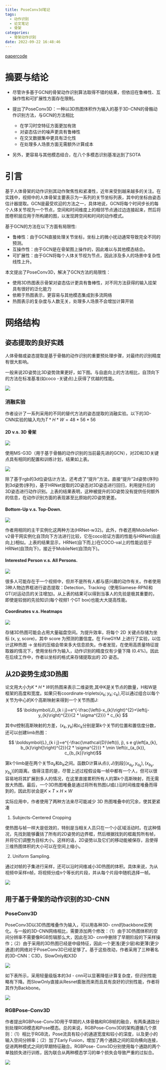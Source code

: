 ```yaml
---
title: PoseConv3d笔记
tags:
  - 动作识别
  - 论文笔记
  - 骨架
categories:
  - 骨架动作识别
date: 2022-09-22 16:48:46
---
```


[paper](https://arxiv.org/abs/2104.13586)[code](https://github.com/kennymckormick/pyskl)

# 摘要与结论

- 尽管许多基于GCN的骨架动作识别算法取得不错的结果，但依旧在鲁棒性、互操作性和可扩展性方面存在限制。
- 提出了PoseConv3D：一种以3D热图体积作为输入的基于3D-CNN的骨骼动作识别方法，与GCN的方法相比
  - 在学习时空特征方面更加有效
  - 对姿态估计的噪声更具有鲁棒性
  - 在交叉数据集中更具有泛化性
  - 在处理多人场景方面无需额外计算成本

- 另外，更容易与其他模态结合，在八个多模态识别基准达到了SOTA

<!--more-->

# 引言

基于人体骨架的动作识别其动作聚焦性和紧凑性，近年来受到越来越多的关注。在实践中，视频中的人体骨架主要表示为一系列的关节坐标列表，其中的坐标由姿态估计器提取。GCN是最受欢迎的方法之一，具体地说，GCN将每个时间步长的每个人体关节视为一个节点，空间和时间维度上的相邻节点通过边连接起来，然后将图卷积层应用于所构建的图，以发现跨空间和时间的动作模式。

基于GCN的方法在以下方面有局限性:

- 鲁棒性：由于GCN直接处理关节坐标，坐标上的微小扰动通常导致完全不同的预测。
- 互操作性：由于GCN是在骨架图上操作的，因此难以与其他模态结合。
- 可扩展性：由于GCN将每个人体关节视为节点，因此涉及多人的场景中复杂性线性上升。

本文提出了PoseConv3D，解决了GCN方法的局限性：

- 使用3D热图表示骨架对姿态估计更具有鲁棒性，对不同方法获得的输入挂架具有很好的泛化能力
- 依赖于热图表示，更容易与其他模态集成到多流网络
- 热图表示的复杂度与人数无关，处理多人场景不会增加计算开销

# 网络结构

## 姿态提取的良好实践

人体骨骼或姿态提取是基于骨骼的动作识别的重要预处理步骤，对最终的识别精度有很大影响。

一般来说2D姿势比3D姿势效果更好，如下图。与自底向上的方法相比，自顶向下的方法在标准基准(如coco -关键点)上获得了优越的性能。

![](https://raw.githubusercontent.com/yic666/Blogimg/master/image-20220923200807607.png)

### 消融实验

作者设计了一系列采用的不同的替代方法的姿态提取的消融实验。以下的3D-CNN实验的输入均为$T*H*W=48*56*56$

#### 2D v.s. 3D 骨架

![](https://raw.githubusercontent.com/yic666/Blogimg/master/image-20220923201902224.png)

使用MS-G3D（用于基于骨骼的动作识别的当前最先进的GCN），对2D和3D关键点具有相同的配置和训练计划，结果如上表。

![](https://raw.githubusercontent.com/yic666/Blogimg/master/image-20220923204038409.png)

除了基于rgb的3d位姿估计方法，还考虑了“提升”方法，直接“提升”2d姿势(序列)到3d姿势(序列)，基于HRNet提取的2D姿态对3D姿态进行回归，利用提升后的3D姿态进行动作识别。上表的结果表明，这种被提升的3D姿势没有提供任何额外的信息，在动作识别方面的表现甚至比原始的2D姿势更差。

#### Bottom-Up v.s. Top-Down.

![](https://raw.githubusercontent.com/yic666/Blogimg/master/image-20220923210128369.png)

作者用相同的主干实例化这两种方法(HRNet-w32)。此外，作者还用MobileNet-v2骨干网实例化自顶向下方法进行比较，它在coco验证方面的性能与HRNet(自底向上)相似。上表的结果显示，HRNet(自下而上)在COCO-val上的性能远低于HRNet(自顶向下)，接近于MobileNet(自顶向下)。

#### Interested Person v.s. All Persons.

![](https://raw.githubusercontent.com/yic666/Blogimg/master/image-20220923210416469.png)

很多人可能存在于一个视频中，但并不是所有人都与感兴趣的动作有关。作者使用3种人物边界框进行姿态提取：Detection，Tracking（使用Siamese-RPN)和GT(对运动员的关注增加)。从上表的结果可以得到当事人的先验是极其重要的，即使是较弱的先验知识(每个视频1 个GT box)也能大大提高性能。

#### Coordinates v.s. Heatmaps

![](https://raw.githubusercontent.com/yic666/Blogimg/master/image-20220923211126851.png)

存储3D热图可能会占用大量磁盘空间。为提升效率，将每个 2D 关键点存储为坐标 (x, y, score)，其中 score 为预测的置信度。在 FineGYM 上进行了实验，以估计这种热图 → 坐标的压缩会带来多大信息损失。作者发现，在使用高质量特征提取器的情况下，使用坐标作为输入，动作识别的精度仅有少量下降 (0.4%)。因此在后续工作中，作者以坐标的格式来存储提取出的 2D 姿态。

## 从2D姿势生成3D热图

论文用大小为$K*H*W$的热图来表示二维姿势,其中K是关节点的数量，H和W是框架的高度和宽度。如果只有coordinate-triplets$(x_k; y_k; c_k)$,可以通过组合以每个关节为中心的K个高斯映射来得到一个关节热图J:

$$
\boldsymbol{J}_{k i j}=e^{-\frac{\left(i-x_{k}\right)^{2}+\left(j-y_{k}\right)^{2}}{2 * \sigma^{2}}} * c_{k}
$$

其中$\sigma$控制高斯映射的方差，$(x_k, y_k)$和$c_k$分别是第k个关节的位置和置信度分数，还可以创建limb热图：

$$
\boldsymbol{L}_{k i j}=e^{-\frac{\mathcal{D}\left((i, j), s e g\left[a_{k}, b_{k}\right]\right)^{2}}{2 * \sigma^{2}}} * \min \left(c_{a_{k}}, c_{b_{k}}\right)$$

第k个limb是在两个关节$a_k$和$b_k$之间。函数D计算从点$(i,J)$到段$\left[\left(x_{a_{k}}, y_{a_{k}}\right),\left(x_{b_{k}}, y_{b_{k}}\right)\right]$的距离。值得注意的是，尽管上述过程假设每一帧中都有一个人，但可以很容易地将其扩展到多人的情况，在这里直接累积所有人的第k个高斯映射，而无需放大热图。最后，一个3D热图堆叠是通过将所有热图($J$或$L$)沿时间维度堆叠而得到的，因此形状会是$K \times T \times H \times W$

实际应用中，作者使用了两种方法来尽可能减少 3D 热图堆叠中的冗余，使其更紧凑

1. Subjects-Centered Cropping

使热图与帧一样大是低效的，特别是当相关人员只在一个小区域活动时。在这种情况，先找到能够囊括了所有的2D姿势的边界框，然后根据找到的框裁剪所有帧，并将它们调整为目标大小。这样的话，2D姿势以及它们的移动能被保存，且使得三维热图体积的大小可以在空间上缩小。

2. Uniform Sampling.

通过对帧的子集进行采样，还可以沿时间维减小3D热图的体积。具体来说，为从视频中采样n帧，将视频分成n个等长的片段，并从每个片段中随机选择一帧。

![](https://raw.githubusercontent.com/yic666/Blogimg/master/image-20220924200056400.png)

## 用于基于骨架的动作识别的3D-CNN

### PoseConv3D

PoseConv3D以3D热图堆叠作为输入，可以用各种3D- cnn的backbone实例化。与一般的3D-CNN网络相比，需要添加两个修改：（1）由于3D热图体积的空间分辨率不需要像RGB剪辑那么大，因此在3D- cnn中删除了早期阶段的下采样操作；（2）由于采用的3D热图已经是中级特征，因此一个更浅(更少层)和更薄(更少通道)的网络对于PoseConv3D已经足够了。基于这些改动，作者采用了三种著名的3D-CNN：C3D，SlowOnly和X3D

![](https://raw.githubusercontent.com/yic666/Blogimg/master/image-20220924164508040.png)

如下表所示，采用轻量级版本的3d - cnn可以显著降低计算复杂度，但识别性能略有下降。而SlowOnly直接从Resnet膨胀而来而且具有良好的识别性能，作者将其作为Backbone。

![](https://raw.githubusercontent.com/yic666/Blogimg/master/image-20220924183705271.png)

### RGBPose-Conv3D

作者提出RGBPose-Conv3D用于早期的人体骨骼和RGB帧的融合，有两条通路分别处理RGB模态和Pose模态。总的来说，RGBPose-Conv3D的架构遵循几个原则：（1）相比于RGB流，Pose流具有较小的通道宽度和较小的深度，以及更小的输入空间分辨率；（2）加了Early Fusion，增加了两个通路之间的双向横向连接，促进两种模式之间的早期特征融合。RGBPose- Conv3D分别使用每个通路的两个单独损失进行训练，因为联合从两种模态学习的单个损失会导致严重的过拟合。

![](https://raw.githubusercontent.com/yic666/Blogimg/master/image-20220924195658960.png)

